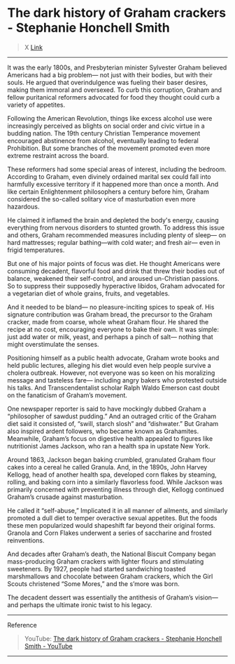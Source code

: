 # The dark history of Graham crackers - Stephanie Honchell Smith

> X [Link](https://x.com/i/grok?conversation=1933409774541930672)

---

It was the early 1800s, and Presbyterian minister Sylvester Graham believed Americans had a big problem— not just with their bodies, but with their souls. He argued that overindulgence was fueling their baser desires, making them immoral and oversexed. To curb this corruption, Graham and fellow puritanical reformers advocated for food they thought could curb a variety of appetites.

Following the American Revolution, things like excess alcohol use were increasingly perceived as blights on social order and civic virtue in a budding nation. The 19th century Christian Temperance movement encouraged abstinence from alcohol, eventually leading to federal Prohibition. But some branches of the movement promoted even more extreme restraint across the board.

These reformers had some special areas of interest, including the bedroom. According to Graham, even divinely ordained marital sex could fall into harmfully excessive territory if it happened more than once a month. And like certain Enlightenment philosophers a century before him, Graham considered the so-called solitary vice of masturbation even more hazardous.

He claimed it inflamed the brain and depleted the body's energy, causing everything from nervous disorders to stunted growth. To address this issue and others, Graham recommended measures including plenty of sleep— on hard mattresses; regular bathing—with cold water; and fresh air— even in frigid temperatures.

But one of his major points of focus was diet. He thought Americans were consuming decadent, flavorful food and drink that threw their bodies out of balance, weakened their self-control, and aroused un-Christian passions. So to suppress their supposedly hyperactive libidos, Graham advocated for a vegetarian diet of whole grains, fruits, and vegetables.

And it needed to be bland— no pleasure-inciting spices to speak of. His signature contribution was Graham bread, the precursor to the Graham cracker, made from coarse, whole wheat Graham flour. He shared the recipe at no cost, encouraging everyone to bake their own. It was simple: just add water or milk, yeast, and perhaps a pinch of salt— nothing that might overstimulate the senses.

Positioning himself as a public health advocate, Graham wrote books and held public lectures, alleging his diet would even help people survive a cholera outbreak. However, not everyone was so keen on his moralizing message and tasteless fare— including angry bakers who protested outside his talks. And Transcendentalist scholar Ralph Waldo Emerson cast doubt on the fanaticism of Graham’s movement.

One newspaper reporter is said to have mockingly dubbed Graham a “philosopher of sawdust pudding.” And an outraged critic of the Graham diet said it consisted of, “swill, starch slosh” and “dishwater.” But Graham also inspired ardent followers, who became known as Grahamites. Meanwhile, Graham’s focus on digestive health appealed to figures like nutritionist James Jackson, who ran a health spa in upstate New York.

Around 1863, Jackson began baking crumbled, granulated Graham flour cakes into a cereal he called Granula. And, in the 1890s, John Harvey Kellogg, head of another health spa, developed corn flakes by steaming, rolling, and baking corn into a similarly flavorless food. While Jackson was primarily concerned with preventing illness through diet, Kellogg continued Graham’s crusade against masturbation.

He called it “self-abuse,” Implicated it in all manner of ailments, and similarly promoted a dull diet to temper overactive sexual appetites. But the foods these men popularized would shapeshift far beyond their original forms. Granola and Corn Flakes underwent a series of saccharine and frosted reinventions.

And decades after Graham’s death, the National Biscuit Company began mass-producing Graham crackers with lighter flours and stimulating sweeteners. By 1927, people had started sandwiching toasted marshmallows and chocolate between Graham crackers, which the Girl Scouts christened “Some Mores,” and the s’more was born.

The decadent dessert was essentially the antithesis of Graham’s vision— and perhaps the ultimate ironic twist to his legacy.

---

Reference
> YouTube: [The dark history of Graham crackers - Stephanie Honchell Smith - YouTube](https://www.youtube.com/watch?v=JWZWb3vN76o)

---
